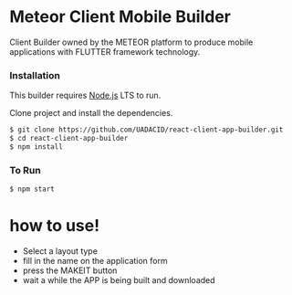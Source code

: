 # Meteor Client Mobile Builder

Client Builder owned by the METEOR platform to produce mobile applications with FLUTTER framework technology.

### Installation

This builder requires [Node.js](https://nodejs.org/) LTS to run.

Clone project and install the dependencies.

```sh
$ git clone https://github.com/UADACID/react-client-app-builder.git
$ cd react-client-app-builder
$ npm install
```

### To Run

```sh
$ npm start
```

# how to use!

  - Select a layout type
  - fill in the name on the application form
  - press the MAKEIT button
  - wait a while the APP is being built and downloaded
